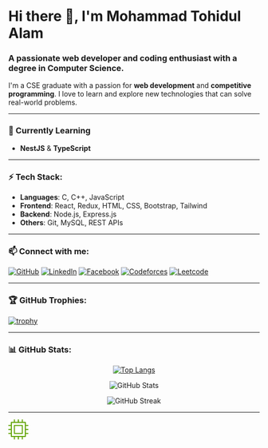 # Hi there 👋, I'm Mohammad Tohidul Alam

### A passionate web developer and coding enthusiast with a degree in Computer Science.

I'm a CSE graduate with a passion for **web development** and **competitive programming**. I love to learn and explore new technologies that can solve real-world problems.

---

### 🌱 Currently Learning
- **NestJS** & **TypeScript**

---

### ⚡ Tech Stack:
- **Languages**: C, C++, JavaScript
- **Frontend**: React, Redux, HTML, CSS, Bootstrap, Tailwind
- **Backend**: Node.js, Express.js
- **Others**: Git, MySQL, REST APIs

---

### 📫 Connect with me:

[![GitHub](https://img.shields.io/badge/GitHub-%2312100E.svg?&style=flat-square&logo=github&logoColor=white)](https://github.com/Tohidul0)
[![LinkedIn](https://img.shields.io/badge/LinkedIn-%230077B5.svg?&style=flat-square&logo=linkedin&logoColor=white)](https://www.linkedin.com/in/mohammad-tohidul-alam-361115265/)
[![Facebook](https://img.shields.io/badge/Facebook-%231877F2.svg?&style=flat-square&logo=facebook&logoColor=white)](https://www.facebook.com/profile.php?id=100009415096366)
[![Codeforces](https://img.shields.io/badge/Codeforces-%23000000.svg?&style=flat-square&logo=codeforces&logoColor=white)](https://codeforces.com/profile/Akilakil)
[![Leetcode](https://img.shields.io/badge/LeetCode-%23000000.svg?&style=flat-square&logo=leetcode&logoColor=white)](https://leetcode.com/Tohidul45/)

---

### 🏆 GitHub Trophies:

[![trophy](https://github-profile-trophy.vercel.app/?username=Tohidul0&theme=gruvbox)](https://github.com/ryo-ma/github-profile-trophy)

---

### 📊 GitHub Stats:

<div align="center">
  
[![Top Langs](https://github-readme-stats.vercel.app/api/top-langs/?username=Tohidul0&layout=compact&theme=vision-friendly-dark)](https://github.com/anuraghazra/github-readme-stats)

![GitHub Stats](https://github-readme-stats.vercel.app/api?username=Tohidul0&show_icons=true&theme=vision-friendly-dark&count_private=true)

![GitHub Streak](https://streak-stats.demolab.com/?user=Tohidul0&theme=dark)
  
</div>

---

<a href='https://docs.github.com/en/developers'>
  <img src='https://raw.githubusercontent.com/acervenky/animated-github-badges/master/assets/devbadge.gif' width='40' height='40'>
</a>
